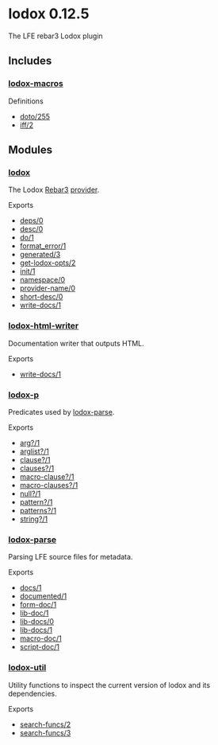 lodox 0.12.5
========

The LFE rebar3 Lodox plugin

Includes
--------

### [lodox-macros](http://quasiquoting.org/lodox/lodox-macros.html)

Definitions

-   [doto/255](http://quasiquoting.org/lodox/lodox-macros.html#func-doto.2F255)
-   [iff/2](http://quasiquoting.org/lodox/lodox-macros.html#func-iff.2F2)

Modules
-------

### [lodox](http://quasiquoting.org/lodox/lodox.html)

The Lodox [Rebar3](http://quasiquoting.org/lodox/http://www.rebar3.org/docs/plugins) [provider](https://github.com/tsloughter/providers).

Exports

-   [deps/0](http://quasiquoting.org/lodox/lodox.html#func-deps.2F0)
-   [desc/0](http://quasiquoting.org/lodox/lodox.html#func-desc.2F0)
-   [do/1](http://quasiquoting.org/lodox/lodox.html#func-do.2F1)
-   [format\_error/1](http://quasiquoting.org/lodox/lodox.html#func-format_error.2F1)
-   [generated/3](http://quasiquoting.org/lodox/lodox.html#func-generated.2F3)
-   [get-lodox-opts/2](http://quasiquoting.org/lodox/lodox.html#func-get-lodox-opts.2F2)
-   [init/1](http://quasiquoting.org/lodox/lodox.html#func-init.2F1)
-   [namespace/0](http://quasiquoting.org/lodox/lodox.html#func-namespace.2F0)
-   [provider-name/0](http://quasiquoting.org/lodox/lodox.html#func-provider-name.2F0)
-   [short-desc/0](http://quasiquoting.org/lodox/lodox.html#func-short-desc.2F0)
-   [write-docs/1](http://quasiquoting.org/lodox/lodox.html#func-write-docs.2F1)

### [lodox-html-writer](http://quasiquoting.org/lodox/lodox-html-writer.html)

Documentation writer that outputs HTML.

Exports

-   [write-docs/1](http://quasiquoting.org/lodox/lodox-html-writer.html#func-write-docs.2F1)

### [lodox-p](http://quasiquoting.org/lodox/lodox-p.html)

Predicates used by [lodox-parse](http://quasiquoting.org/lodox/lodox-parse.html).

Exports

-   [arg?/1](http://quasiquoting.org/lodox/lodox-p.html#func-arg.3F.2F1)
-   [arglist?/1](http://quasiquoting.org/lodox/lodox-p.html#func-arglist.3F.2F1)
-   [clause?/1](http://quasiquoting.org/lodox/lodox-p.html#func-clause.3F.2F1)
-   [clauses?/1](http://quasiquoting.org/lodox/lodox-p.html#func-clauses.3F.2F1)
-   [macro-clause?/1](http://quasiquoting.org/lodox/lodox-p.html#func-macro-clause.3F.2F1)
-   [macro-clauses?/1](http://quasiquoting.org/lodox/lodox-p.html#func-macro-clauses.3F.2F1)
-   [null?/1](http://quasiquoting.org/lodox/lodox-p.html#func-null.3F.2F1)
-   [pattern?/1](http://quasiquoting.org/lodox/lodox-p.html#func-pattern.3F.2F1)
-   [patterns?/1](http://quasiquoting.org/lodox/lodox-p.html#func-patterns.3F.2F1)
-   [string?/1](http://quasiquoting.org/lodox/lodox-p.html#func-string.3F.2F1)

### [lodox-parse](http://quasiquoting.org/lodox/lodox-parse.html)

Parsing LFE source files for metadata.

Exports

-   [docs/1](http://quasiquoting.org/lodox/lhttp://quasiquoting.org/lodox/odox-parse.html#func-docs.2F1)
-   [documented/1](http://quasiquoting.org/lodox/lodox-parse.html#func-documented.2F1)
-   [form-doc/1](http://quasiquoting.org/lodox/lodox-parse.html#func-form-doc.2F1)
-   [lib-doc/1](http://quasiquoting.org/lodox/lodox-parse.html#func-lib-doc.2F1)
-   [lib-docs/0](http://quasiquoting.org/lodox/lodox-parse.html#func-lib-docs.2F0)
-   [lib-docs/1](http://quasiquoting.org/lodox/lodox-parse.html#func-lib-docs.2F1)
-   [macro-doc/1](http://quasiquoting.org/lodox/lodox-parse.html#func-macro-doc.2F1)
-   [script-doc/1](http://quasiquoting.org/lodox/lodox-parse.html#func-script-doc.2F1)

### [lodox-util](http://quasiquoting.org/lodox/lodox-util.html)

Utility functions to inspect the current version of lodox and its dependencies.

Exports

-   [search-funcs/2](http://quasiquoting.org/lodox/lodox-util.html#func-search-funcs.2F2)
-   [search-funcs/3](http://quasiquoting.org/lodox/lodox-util.html#func-search-funcs.2F3)
